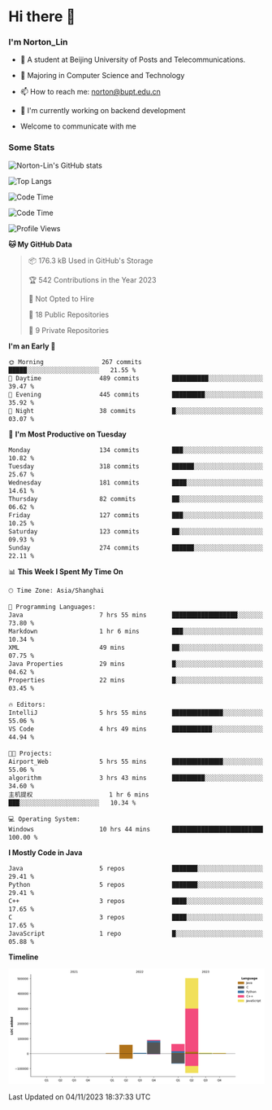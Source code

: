 
# Hi there 👋

### I'm Norton_Lin
- 🏫 A student at Beijing University of Posts and Telecommunications.
- 🌱 Majoring in Computer Science and Technology
- 📫 How to reach me: norton@bupt.edu.cn
- 🌱 I'm currently working on backend development

- Welcome to communicate with me

### Some Stats
![Norton-Lin's GitHub stats](https://github-readme-stats.vercel.app/api?username=Norton-Lin&count_private=true&show_icons=true&theme=radical)

![Top Langs](https://github-readme-stats.vercel.app/api/top-langs/?username=Norton-Lin&langs_count=10&layout=compact)

![Code Time](https://github-readme-stats.vercel.app/api/wakatime?username=Norton_Lin)

<!--START_SECTION:waka-->
![Code Time](http://img.shields.io/badge/Code%20Time-403%20hrs%2028%20mins-blue)

![Profile Views](http://img.shields.io/badge/Profile%20Views-0-blue)

**🐱 My GitHub Data** 

> 📦 176.3 kB Used in GitHub's Storage 
 > 
> 🏆 542 Contributions in the Year 2023
 > 
> 🚫 Not Opted to Hire
 > 
> 📜 18 Public Repositories 
 > 
> 🔑 9 Private Repositories 
 > 
**I'm an Early 🐤** 

```text
🌞 Morning                267 commits         █████░░░░░░░░░░░░░░░░░░░░   21.55 % 
🌆 Daytime                489 commits         ██████████░░░░░░░░░░░░░░░   39.47 % 
🌃 Evening                445 commits         █████████░░░░░░░░░░░░░░░░   35.92 % 
🌙 Night                  38 commits          █░░░░░░░░░░░░░░░░░░░░░░░░   03.07 % 
```
📅 **I'm Most Productive on Tuesday** 

```text
Monday                   134 commits         ███░░░░░░░░░░░░░░░░░░░░░░   10.82 % 
Tuesday                  318 commits         ██████░░░░░░░░░░░░░░░░░░░   25.67 % 
Wednesday                181 commits         ████░░░░░░░░░░░░░░░░░░░░░   14.61 % 
Thursday                 82 commits          ██░░░░░░░░░░░░░░░░░░░░░░░   06.62 % 
Friday                   127 commits         ███░░░░░░░░░░░░░░░░░░░░░░   10.25 % 
Saturday                 123 commits         ██░░░░░░░░░░░░░░░░░░░░░░░   09.93 % 
Sunday                   274 commits         ██████░░░░░░░░░░░░░░░░░░░   22.11 % 
```


📊 **This Week I Spent My Time On** 

```text
🕑︎ Time Zone: Asia/Shanghai

💬 Programming Languages: 
Java                     7 hrs 55 mins       ██████████████████░░░░░░░   73.80 % 
Markdown                 1 hr 6 mins         ███░░░░░░░░░░░░░░░░░░░░░░   10.34 % 
XML                      49 mins             ██░░░░░░░░░░░░░░░░░░░░░░░   07.75 % 
Java Properties          29 mins             █░░░░░░░░░░░░░░░░░░░░░░░░   04.62 % 
Properties               22 mins             █░░░░░░░░░░░░░░░░░░░░░░░░   03.45 % 

🔥 Editors: 
IntelliJ                 5 hrs 55 mins       ██████████████░░░░░░░░░░░   55.06 % 
VS Code                  4 hrs 49 mins       ███████████░░░░░░░░░░░░░░   44.94 % 

🐱‍💻 Projects: 
Airport_Web              5 hrs 55 mins       ██████████████░░░░░░░░░░░   55.06 % 
algorithm                3 hrs 43 mins       █████████░░░░░░░░░░░░░░░░   34.60 % 
主机提权                     1 hr 6 mins         ███░░░░░░░░░░░░░░░░░░░░░░   10.34 % 

💻 Operating System: 
Windows                  10 hrs 44 mins      █████████████████████████   100.00 % 
```

**I Mostly Code in Java** 

```text
Java                     5 repos             ███████░░░░░░░░░░░░░░░░░░   29.41 % 
Python                   5 repos             ███████░░░░░░░░░░░░░░░░░░   29.41 % 
C++                      3 repos             ████░░░░░░░░░░░░░░░░░░░░░   17.65 % 
C                        3 repos             ████░░░░░░░░░░░░░░░░░░░░░   17.65 % 
JavaScript               1 repo              █░░░░░░░░░░░░░░░░░░░░░░░░   05.88 % 
```



**Timeline**

![Lines of Code chart](https://raw.githubusercontent.com/Norton-Lin/Norton-Lin/main/assets/bar_graph.png)


 Last Updated on 04/11/2023 18:37:33 UTC
<!--END_SECTION:waka-->
